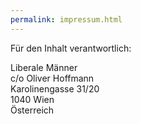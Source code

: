```yaml
---
permalink: impressum.html
---
```


Für den Inhalt verantwortlich:

Liberale Männer<br />
c/o Oliver Hoffmann<br />
Karolinengasse 31/20<br />
1040 Wien<br />
Österreich<br />
